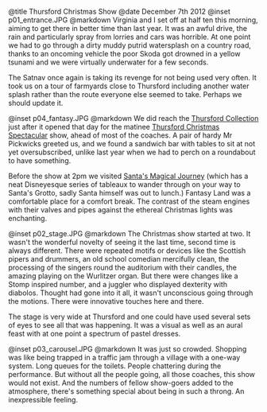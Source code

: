 @title		Thursford Christmas Show
@date		December 7th 2012
@inset		p01_entrance.JPG
@markdown
Virginia and I set off at half ten this morning, aiming
to get there in better time than last year.  It was an
awful drive, the rain and particularly spray from lorries
and cars was horrible.  At one point we had to go through
a dirty muddy putrid watersplash on a country road, thanks
to an oncoming vehicle the poor Skoda got drowned in a
yellow tsunami and we were virtually underwater for
a few seconds.

The Satnav once again is taking its revenge for not being
used very often.  It took us on a tour of farmyards
close to Thursford including another water splash rather than
the route everyone else seemed to take.  Perhaps we should update
it.

@inset		p04_fantasy.JPG
@markdown
We did reach the
[Thursford Collection](https://www.thursford.com/) just after it opened that day for the matinee
[Thursford Christmas Spectacular](https://www.thursford.com/christmas-spectacular/) show, ahead of most of the coaches.  A pair of
hardy Mr Pickwicks greeted us, and we found a sandwich bar
with tables to sit at not yet oversubscribed, unlike last
year when we had to perch on a roundabout to have something.

Before the show at 2pm we visited
[Santa's Magical Journey](https://www.thursford.com/santas-magical-journey/)
(which has
a neat Disneyesque series of tableaux to wander through on
your way to Santa's Grotto, sadly Santa himself was out to lunch.)
Fantasy Land was a comfortable place for a comfort break.
The contrast of the steam engines with their valves and
pipes against the ethereal Christmas lights was enchanting.

@inset		p02_stage.JPG
@markdown
The Christmas show started at two.  It wasn't the wonderful
novelty of seeing it the last time, second time is always
different.  There were repeated motifs or devices like the
Scottish pipers and drummers, an old school comedian mercifully 	clean, the processing of the
singers round the auditorium with their candles, the amazing
playing on the Wurlitzer organ.  But there
were changes like a Stomp inspired number, and a juggler
who displayed dexterity with diabolos.  Thought had gone
into it all, it wasn't unconscious going through the
motions.  There were innovative touches here and there.

The stage is very wide at Thursford and one could have
used several sets of eyes to see all that was happening.
It was a visual as well as an aural feast with at one point a
spectrum of pastel dresses.

@inset		p03_carousel.JPG
@markdown
It was just so crowded.  Shopping was like being trapped in a
traffic jam through a village with a one-way system.
Long queues for the toilets.  People chattering
during the performance.  But without all the people
going, all those coaches, this show would not exist.  And
the numbers of fellow show-goers added to the atmosphere,
there's something special about being in such a throng.
An inexpressible feeling.
